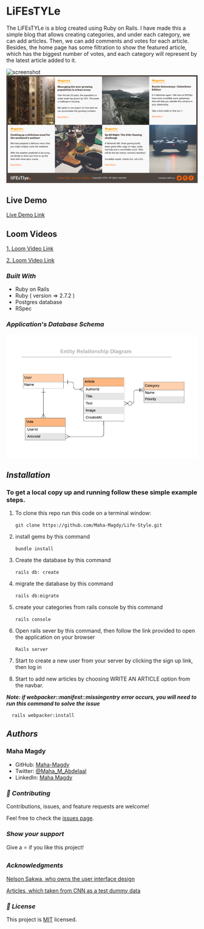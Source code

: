 # LiFEsTYLe

The LiFEsTYLe is a blog created using Ruby on Rails. I have made this a simple blog that allows creating categories, and under each category, we can add articles. Then, we can add comments and votes for each article. Besides, the home page has some filtration to show the featured article, which has the biggest number of votes, and each category will represent by the latest article added to it.

![screenshot](app/assets/images/Screen_Shot_2020-01-29_at_21.51.19.png)
![screenshot](app/assets/images/Screen_Shot_2020-01-29_at_21.51.52.png)

## Live Demo

[Live Demo Link]( https://limitless-plains-70795.herokuapp.com/ )

## Loom Videos
[1. Loom Video Link](https://www.loom.com/share/3fce9bd09bfd48e9baecb70d3602a35d)

[2. Loom Video Link](https://www.loom.com/share/6e49df5a567545fcbed90cd8cceada9f)

### **_Built With_** 

- Ruby on Rails
- Ruby ( version => 2.7.2 )
- Postgres database
- RSpec

### **_Application's Database Schema_** 
![screenshot](app/assets/images/ERD__articles.png)

## **_Installation_** 

### To get a local copy up and running follow these simple example steps.

   1. To clone this repo run this code on a terminal window: 

      ```git clone https://github.com/Maha-Magdy/Life-Style.git```

   2. install gems by this command

      ```bundle install```

   3. Create the database by this command

      ```rails db: create```

   4. migrate the database by this command

      ```rails db:migrate```

   5. create your categories from rails console by this command

      ```rails console```

   6. Open rails sever by this command, then follow the link provided to open the application on your browser

      ```Rails server```

   7. Start to create a new user from your server by clicking the sign up link, then log in

   8. Start to add new articles by choosing WRITE AN ARTICLE option from the navbar.


**_Note: if webpacker::manifest::missingentry error occurs, you will need to run this command to solve the issue_** 

      rails webpacker:install

## **_Authors_**

### Maha Magdy 

- GitHub: [Maha-Magdy](https://github.com/Maha-Magdy)
- Twitter: [@Maha_M_Abdelaal](https://twitter.com/Maha_M_Abdelaal)
- LinkedIn: [Maha Magdy](https://www.linkedin.com/in/maha-magdy-abdelaal/)

### **_🤝 Contributing_** 

Contributions, issues, and feature requests are welcome!

Feel free to check the [issues page]( https://github.com/Maha-Magdy/Life-Style/issues ).

### **_Show your support_** 

Give a ⭐️ if you like this project!

### **_Acknowledgments_** 
[Nelson Sakwa, who owns the user interface design](https://www.behance.net/gallery/14554909/liFEsTlye-Mobile-version)

[Articles, which taken from CNN as a test dummy data](https://edition.cnn.com/)
### **_📝 License_** 

This project is [MIT](./LICENSE) licensed.

